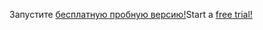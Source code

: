 <span data-ttu-id="b8295-101">Запустите [бесплатную пробную версию!](https://go.microsoft.com/fwlink/?linkid=847861)</span><span class="sxs-lookup"><span data-stu-id="b8295-101">Start a [free trial!](https://go.microsoft.com/fwlink/?linkid=847861)</span></span>
